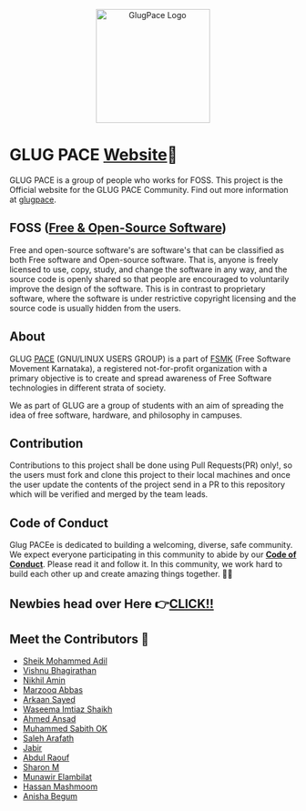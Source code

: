 ﻿<p align="center"> 
    <img src="images/logo.png" alt="GlugPace Logo" width="200px" height="200px"/>
 </p>

# GLUG PACE [Website](https://glugpace.live/)🚀

GLUG PACE is a group of people who works for FOSS. This project is the Official website for the GLUG PACE Community.
Find out more information at [glugpace](https://github.com/glugpace/).

## FOSS ([Free & Open-Source Software](https://en.wikipedia.org/wiki/Free_and_open-source_software))

Free and open-source software's are software's that can be classified as both Free software and Open-source software. That is, anyone is freely licensed to use, copy, study, and change the software in any way, and the source code is openly shared so that people are encouraged to voluntarily improve the design of the software. This is in contrast to proprietary software, where the software is under restrictive copyright licensing and the source code is usually hidden from the users.

## About 

GLUG [PACE](https://pace.edu.in/) (GNU/LINUX USERS GROUP) is a part of [FSMK](https://fsmk.org) (Free Software Movement Karnataka), a registered not-for-profit organization with a primary objective is to create and spread awareness of Free Software technologies in different strata of society. 

We as part of GLUG are a group of students with an aim of spreading the idea of free software, hardware, and philosophy in campuses.

## Contribution

Contributions to this project shall be done using Pull Requests(PR) only!, so the users must fork and clone this project to their local machines and once the user update the contents of the project send in a PR to this repository which will be verified and merged by the team leads.

## Code of Conduct

Glug PACEe is dedicated to building a welcoming, diverse, safe community. We expect everyone participating in this community to abide by our [**Code of Conduct**](https://glugpace.live/coc.html). Please read it and follow it. In this community, we work hard to build each other up and create amazing things together. 💪💜

## Newbies head over Here 👉<a href="https://viz38.github.io/First-Pull-Request/" target="_blank">CLICK!!</a>

## Meet the Contributors 🎉
- [Sheik Mohammed Adil](https://github.com/mohammed-adil)
- [Vishnu Bhagirathan](https://github.com/Viz38)
- [Nikhil Amin](https://github.com/nikhil-amin)
- [Marzooq Abbas](https://github.com/Marzooq13579)
- [Arkaan Sayed](https://github.com/arkaanfast)
- [Waseema Imtiaz Shaikh](https://github.com/waseemashaikhh)
- [Ahmed Ansad](https://github.com/Anshad007)
- [Muhammed Sabith OK](https://github.com/sabithok)
- [Saleh Arafath](https://github.com/saleharafath)
- [Jabir ](https://github.com/Jabir7699)
- [Abdul Raouf](https://github.com/abdulraouf9567)
- [Sharon M](https://github.com/Aizen2499)
- [Munawir Elambilat](https://github.com/Ugly-Duckling14)
- [Hassan Mashmoom](https://github.com/hassanmash)
- [Anisha Begum](https://github.com/Anisha7860)
